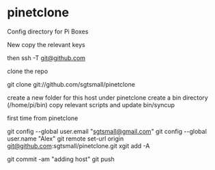 # pinetclone
Config directory for Pi Boxes


New
copy the relevant keys

then
ssh -T git@github.com

clone the repo

git clone git://github.com/sgtsmall/pinetclone

create a new folder for this host under pinetclone
create a bin directory (/home/pi/bin)
copy relevant scripts and update
bin/syncup

first time
from pinetclone

git config --global user.email "sgtsmall@gmail.com"
git config --global user.name "Alex"
git remote set-url origin git@github.com:sgtsmall/pinetclone.git
xgit add -A

git commit -am "adding host"
git push
